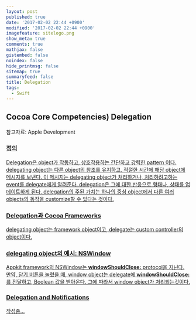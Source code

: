 ```yaml
---
layout: post
published: true
date: '2017-02-02 22:44 +0900'
modified: '2017-02-02 22:44 +0900'
imagefeature: sitelogo.png
show_meta: true
comments: true
mathjax: false
gistembed: false
noindex: false
hide_printmsg: false
sitemap: true
summaryfeed: false
title: Delegation
tags:
  - Swift
---
```

## Cocoa Core Competencies) Delegation
참고자료:
Apple Development<a href="https://developer.apple.com/library/content/documentation/General/Conceptual/DevPedia-CocoaCore/Delegation.html#//apple_ref/doc/uid/TP40008195-CH14-SW2">

### 정의
Delegation은 object가 작동하고, 상호작용하는 간단하고 강력한 pattern 이다.
delegating object는 다른 object의 참조를 유지하고, 적절한 시간에 해당 object에 메시지를 보낸다.
이 메시지는 delegating object가 처리하거나, 처리하려고하는 event를 delegate에게 알려준다.
delegation은 그에 대한 반응으로 형태나, 상태를 업데이트하게 된다.
delegation의 주된 가치는 하나의 중심 object에서 다른 여러 objects의 동작을 customize할 수 있다는 것이다.

### Delegation과 Cocoa Frameworks
delegating object는 framework object이고, delegate는 custom controller의 object이다. 

### delegating object의 예시: NSWindow
Appkit framework의 NSWindow는 <strong>windowShouldClose:</strong> protocol을 지닌다.
만약, 닫기 버튼을 눌렀을 때, window object는 delegate에 <strong>windowShouldClose:</strong>를 전달하고, Boolean 값을 받아온다.
그에 따라서 window object가 처리되는것이다.

### Delegation and Notifications


작성중...



